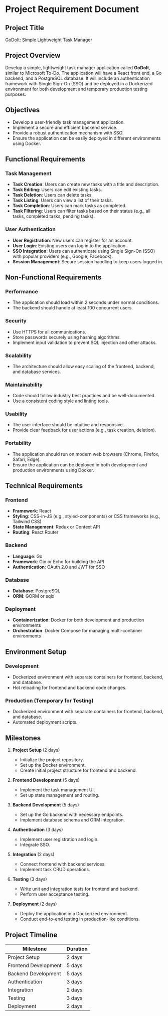 # Project Requirement Document

## Project Title
GoDoIt: Simple Lightweight Task Manager

## Project Overview
Develop a simple, lightweight task manager application called **GoDoIt**, similar to Microsoft To-Do. The application will have a React front end, a Go backend, and a PostgreSQL database. It will include an authentication framework with Single Sign-On (SSO) and be deployed in a Dockerized environment for both development and temporary production testing purposes.

## Objectives
- Develop a user-friendly task management application.
- Implement a secure and efficient backend service.
- Provide a robust authentication mechanism with SSO.
- Ensure the application can be easily deployed in different environments using Docker.

## Functional Requirements

### Task Management
- **Task Creation**: Users can create new tasks with a title and description.
- **Task Editing**: Users can edit existing tasks.
- **Task Deletion**: Users can delete tasks.
- **Task Listing**: Users can view a list of their tasks.
- **Task Completion**: Users can mark tasks as completed.
- **Task Filtering**: Users can filter tasks based on their status (e.g., all tasks, completed tasks, pending tasks).

### User Authentication
- **User Registration**: New users can register for an account.
- **User Login**: Existing users can log in to the application.
- **SSO Integration**: Users can authenticate using Single Sign-On (SSO) with popular providers (e.g., Google, Facebook).
- **Session Management**: Secure session handling to keep users logged in.

## Non-Functional Requirements

### Performance
- The application should load within 2 seconds under normal conditions.
- The backend should handle at least 100 concurrent users.

### Security
- Use HTTPS for all communications.
- Store passwords securely using hashing algorithms.
- Implement input validation to prevent SQL injection and other attacks.

### Scalability
- The architecture should allow easy scaling of the frontend, backend, and database services.

### Maintainability
- Code should follow industry best practices and be well-documented.
- Use a consistent coding style and linting tools.

### Usability
- The user interface should be intuitive and responsive.
- Provide clear feedback for user actions (e.g., task creation, deletion).

### Portability
- The application should run on modern web browsers (Chrome, Firefox, Safari, Edge).
- Ensure the application can be deployed in both development and production environments using Docker.

## Technical Requirements

### Frontend
- **Framework**: React
- **Styling**: CSS-in-JS (e.g., styled-components) or CSS frameworks (e.g., Tailwind CSS)
- **State Management**: Redux or Context API
- **Routing**: React Router

### Backend
- **Language**: Go
- **Framework**: Gin or Echo for building the API
- **Authentication**: OAuth 2.0 and JWT for SSO

### Database
- **Database**: PostgreSQL
- **ORM**: GORM or sqlx

### Deployment
- **Containerization**: Docker for both development and production environments
- **Orchestration**: Docker Compose for managing multi-container environments

## Environment Setup

### Development
- Dockerized environment with separate containers for frontend, backend, and database.
- Hot reloading for frontend and backend code changes.

### Production (Temporary for Testing)
- Dockerized environment with separate containers for frontend, backend, and database.
- Automated deployment scripts.

## Milestones

1. **Project Setup** (2 days)
   - Initialize the project repository.
   - Set up the Docker environment.
   - Create initial project structure for frontend and backend.

2. **Frontend Development** (5 days)
   - Implement the task management UI.
   - Set up state management and routing.

3. **Backend Development** (5 days)
   - Set up the Go backend with necessary endpoints.
   - Implement database schema and ORM integration.

4. **Authentication** (3 days)
   - Implement user registration and login.
   - Integrate SSO.

5. **Integration** (2 days)
   - Connect frontend with backend services.
   - Implement task CRUD operations.

6. **Testing** (3 days)
   - Write unit and integration tests for frontend and backend.
   - Perform user acceptance testing.

7. **Deployment** (2 days)
   - Deploy the application in a Dockerized environment.
   - Conduct end-to-end testing in production-like conditions.

## Project Timeline
| Milestone             | Duration  |
|-----------------------|-----------|
| Project Setup         | 2 days    |
| Frontend Development  | 5 days    |
| Backend Development   | 5 days    |
| Authentication        | 3 days    |
| Integration           | 2 days    |
| Testing               | 3 days    |
| Deployment            | 2 days    |

